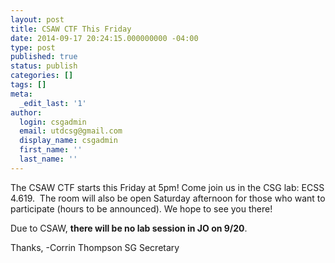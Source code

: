 ```yaml
---
layout: post
title: CSAW CTF This Friday
date: 2014-09-17 20:24:15.000000000 -04:00
type: post
published: true
status: publish
categories: []
tags: []
meta:
  _edit_last: '1'
author:
  login: csgadmin
  email: utdcsg@gmail.com
  display_name: csgadmin
  first_name: ''
  last_name: ''
---
```


The CSAW CTF starts this Friday at 5pm! Come join us in the CSG lab: ECSS 4.619.  The room will also be open Saturday afternoon for those who want to participate (hours to be announced). We hope to see you there!

Due to CSAW, **there will be no lab session in JO on 9/20**.

Thanks,
-Corrin Thompson
SG Secretary
